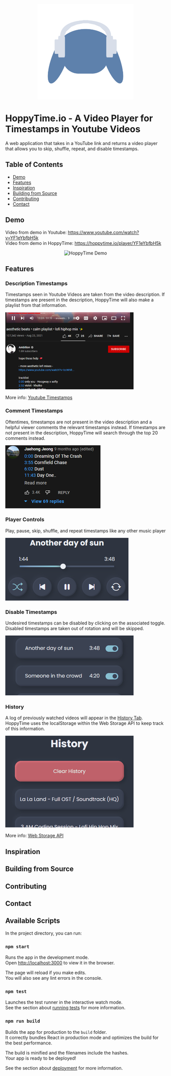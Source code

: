 <p align="center"><img src="public/logo512.png" alt="HoppyTime Logo" width="300" height="300"/></p>

# HoppyTime.io - A Video Player for Timestamps in Youtube Videos
A web application that takes in a YouTube link and returns a video player that allows you to skip, shuffle, repeat, and disable timestamps.

## Table of Contents
- [Demo](#demo)
- [Features](#features)
- [Inspiration](#inspiration)
- [Building from Source](#building-from-source)
- [Contributing](#contributing)
- [Contact](#contact)

## Demo
Video from demo in Youtube: https://www.youtube.com/watch?v=YF1eYbfbH5k
<br>
Video from demo in HoppyTime: https://hoppytime.io/player/YF1eYbfbH5k
<p align="center">
<img 
    src="README_images/HoppyTimeDemo.gif" 
    width="450"
    height="720"
    alt="HoppyTime Demo"/>
</p>

## Features
### Description Timestamps
Timestamps seen in Youtube Videos are taken from the video description. If 
timestamps are present in the description, HoppyTime will also make a playlist 
from that information.

<img 
    src="README_images/TimestampsDescription.PNG" 
    width="403"
    height="242"
    alt="HoppyTime Demo"/>

More info: [Youtube Timestamps](https://support.google.com/youtube/answer/9884579?hl=en)

### Comment Timestamps
Oftentimes, timestamps are not present in the video description and a helpful
viewer comments the relevant timestamps instead. If timestamps are not present 
in the description, HoppyTime will search through the top 20 comments instead.

<img 
    src="README_images/TimestampsComments.PNG" 
    alt="HoppyTime Demo"/>


### Player Controls
Play, pause, skip, shuffle, and repeat timestamps like any other music player
<p align="left">
<img 
    src="README_images/Controls.PNG" 
    alt="HoppyTime Demo"/>
</p>

### Disable Timestamps
Undesired timestamps can be disabled by clicking on the associated toggle.
Disabled timestamps are taken out of rotation and will be skipped.
<p align="left">
<img 
    src="README_images/DisableDemo.gif" 
    alt="HoppyTime Demo"/>
</p>

### History
A log of previously watched videos will appear in the [History Tab](https://hoppytime.io/history). 
HoppyTime uses the localStorage within the Web Storage API to keep track of this 
information. 
<p align="left">
<img 
    src="README_images/HistoryDemo.gif" 
    alt="HoppyTime Demo"/>
</p>

More info: [Web Storage API](https://developer.mozilla.org/en-US/docs/Web/API/Web_Storage_API)

## Inspiration
## Building from Source

## Contributing

## Contact

## Available Scripts

In the project directory, you can run:

### `npm start`

Runs the app in the development mode.\
Open [http://localhost:3000](http://localhost:3000) to view it in the browser.

The page will reload if you make edits.\
You will also see any lint errors in the console.

### `npm test`

Launches the test runner in the interactive watch mode.\
See the section about [running tests](https://facebook.github.io/create-react-app/docs/running-tests) for more information.

### `npm run build`

Builds the app for production to the `build` folder.\
It correctly bundles React in production mode and optimizes the build for the best performance.

The build is minified and the filenames include the hashes.\
Your app is ready to be deployed!

See the section about [deployment](https://facebook.github.io/create-react-app/docs/deployment) for more information.
